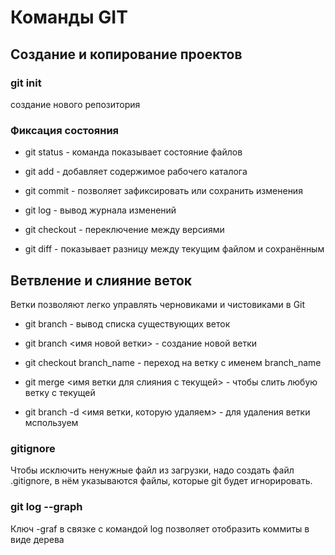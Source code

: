 # Команды GIT

## Создание и копирование проектов

### git init 
создание нового репозитория

### Фиксация состояния

* git status - команда показывает состояние файлов

* git add - добавляет содержимое рабочего каталога 

* git commit - позволяет зафиксировать или сохранить изменения

* git log - вывод журнала изменений

* git checkout - переключение между версиями

* git diff - показывает разницу между текущим файлом
и сохранённым

## Ветвление и слияние веток

Ветки позволяют легко управлять черновиками и чистовиками в Git

* git branch - вывод списка существующих веток

* git branch <имя новой ветки> - создание новой ветки

* git checkout branch_name - переход на ветку с именем branch_name

* git merge <имя ветки для слияния с текущей> - чтобы слить любую ветку с текущей

* git branch -d <имя ветки, которую удаляем> - для удаления ветки мспользуем 

###  gitignore
Чтобы исключить ненужные файл из загрузки, надо создать файл .gitignore, в нём указываются файлы, которые git будет игнорировать.

### git log --graph
Ключ -graf в связке с командой log позволяет отобразить коммиты в виде дерева